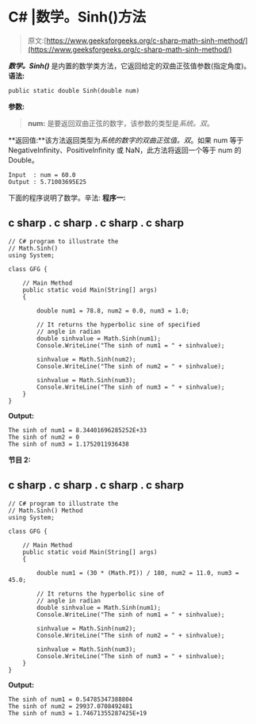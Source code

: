 # C# |数学。Sinh()方法

> 原文:[https://www.geeksforgeeks.org/c-sharp-math-sinh-method/](https://www.geeksforgeeks.org/c-sharp-math-sinh-method/)

***数学。Sinh()*** 是内置的数学类方法，它返回给定的双曲正弦值参数(指定角度)。
**语法:**

```
public static double Sinh(double num)
```

**参数:**

> **num:** 是要返回双曲正弦的数字，该参数的类型是*系统。双*。

**返回值:**该方法返回类型为*系统的数字的双曲正弦值。双*。如果 num 等于 NegativeInfinity、PositiveInfinity 或 NaN，此方法将返回一个等于 num 的 Double。

```
Input  : num = 60.0
Output : 5.71003695E25
```

下面的程序说明了数学。辛法:
**程序一:**

## c sharp . c sharp . c sharp . c sharp

```
// C# program to illustrate the
// Math.Sinh()
using System;

class GFG {

    // Main Method
    public static void Main(String[] args)
    {

        double num1 = 78.8, num2 = 0.0, num3 = 1.0;

        // It returns the hyperbolic sine of specified
        // angle in radian
        double sinhvalue = Math.Sinh(num1);
        Console.WriteLine("The sinh of num1 = " + sinhvalue);

        sinhvalue = Math.Sinh(num2);
        Console.WriteLine("The sinh of num2 = " + sinhvalue);

        sinhvalue = Math.Sinh(num3);
        Console.WriteLine("The sinh of num3 = " + sinhvalue);
    }
}
```

**Output:** 

```
The sinh of num1 = 8.34401696285252E+33
The sinh of num2 = 0
The sinh of num3 = 1.1752011936438
```

**节目 2:**

## c sharp . c sharp . c sharp . c sharp

```
// C# program to illustrate the
// Math.Sinh() Method
using System;

class GFG {

    // Main Method
    public static void Main(String[] args)
    {

        double num1 = (30 * (Math.PI)) / 180, num2 = 11.0, num3 = 45.0;

        // It returns the hyperbolic sine of
        // angle in radian
        double sinhvalue = Math.Sinh(num1);
        Console.WriteLine("The sinh of num1 = " + sinhvalue);

        sinhvalue = Math.Sinh(num2);
        Console.WriteLine("The sinh of num2 = " + sinhvalue);

        sinhvalue = Math.Sinh(num3);
        Console.WriteLine("The sinh of num3 = " + sinhvalue);
    }
}
```

**Output:** 

```
The sinh of num1 = 0.54785347388804
The sinh of num2 = 29937.0708492481
The sinh of num3 = 1.74671355287425E+19
```